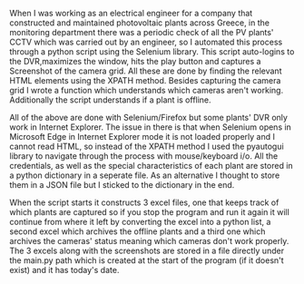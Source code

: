 When I was working as an electrical engineer for a company that constructed and maintained photovoltaic plants across Greece, in the monitoring department there was a periodic check of all the PV plants' CCTV which was carried out by an engineer, so I automated this process through a python script using the Selenium library. This script auto-logins to the DVR,maximizes the window, hits the play button and captures a Screenshot of the camera grid. All these are done by finding the relevant HTML elements using the XPATH method. Besides capturing the camera grid I wrote a function which understands which cameras aren't working. Additionally the script understands if a plant is offline. 

All of the above are done with Selenium/Firefox but some plants' DVR only work in Internet Explorer. The issue in there is that when Selenium opens in Microsoft Edge in Internet Explorer mode it is not loaded properly and I cannot read HTML, so instead of the XPATH method I used the pyautogui library to navigate through the process with mouse/keyboard i/o. All the credentials, as well as the special characteristics of each plant are stored in a python dictionary in a seperate file. As an alternative I thought to store them in a JSON file but I sticked to the dictionary in the end.

When the script starts it constructs 3 excel files, one that keeps track of which plants are captured so if you stop the program and run it again it will continue from where it left by converting the excel into a python list, a second excel which archives the offline plants and a third one which archives the cameras' status meaning which cameras don't work properly. The 3 excels along with the screenshots are stored in a file directly under the main.py path which is created at the start of the program (if it doesn't exist) and it has today's date.
